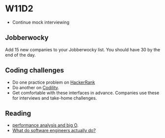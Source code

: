 # W11D2
* Continue mock interviewing 

## Jobberwocky 
Add 15 new companies to your Jobberwocky list.  You should have 30 by the end of the day.  

## Coding challenges
* Do one practice problem on [HackerRank][HackerRank] 
* Do another on [Codility][Codility].  
* Get comfortable with these interfaces in advance. Companies use these for interviews and take-home challenges.

## Reading
* [performance analysis and big O][big-o].
* [What do software engineers actually do?][what-software-engineers-do]


[HackerRank]: https://www.hackerrank.com/
[Codility]: https://codility.com/



[big-o]: ../interview-prep/big_o.md
[what-software-engineers-do]: ../engineering-culture/software_engineer_work.md
